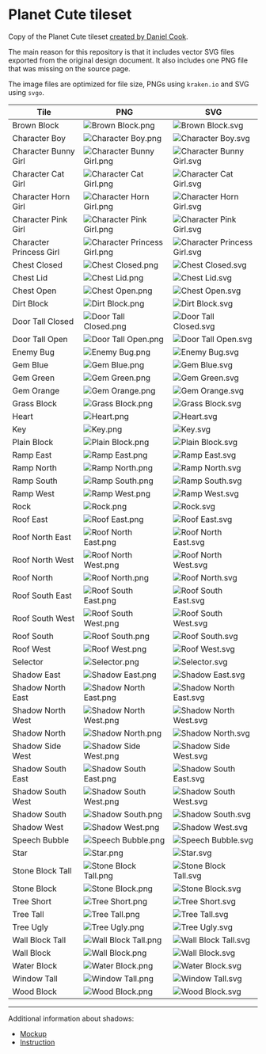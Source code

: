 # Planet Cute tileset

Copy of the Planet Cute tileset [created by Daniel Cook][source].

The main reason for this repository is that it includes vector SVG files
exported from the original design document. It also includes one PNG file
that was missing on the source page.

The image files are optimized for file size, PNGs using `kraken.io` and
SVG using `svgo`.

[source]: https://lostgarden.home.blog/2007/05/12/dancs-miraculously-flexible-game-prototyping-tiles/

| Tile | PNG | SVG |
| ---- | --- | --- |
|Brown Block|![Brown Block.png](png/Brown%20Block.png)|![Brown Block.svg](svg/Brown%20Block.svg)|
|Character Boy|![Character Boy.png](png/Character%20Boy.png)|![Character Boy.svg](svg/Character%20Boy.svg)|
|Character Bunny Girl|![Character Bunny Girl.png](png/Character%20Bunny%20Girl.png)|![Character Bunny Girl.svg](svg/Character%20Bunny%20Girl.svg)|
|Character Cat Girl|![Character Cat Girl.png](png/Character%20Cat%20Girl.png)|![Character Cat Girl.svg](svg/Character%20Cat%20Girl.svg)|
|Character Horn Girl|![Character Horn Girl.png](png/Character%20Horn%20Girl.png)|![Character Horn Girl.svg](svg/Character%20Horn%20Girl.svg)|
|Character Pink Girl|![Character Pink Girl.png](png/Character%20Pink%20Girl.png)|![Character Pink Girl.svg](svg/Character%20Pink%20Girl.svg)|
|Character Princess Girl|![Character Princess Girl.png](png/Character%20Princess%20Girl.png)|![Character Princess Girl.svg](svg/Character%20Princess%20Girl.svg)|
|Chest Closed|![Chest Closed.png](png/Chest%20Closed.png)|![Chest Closed.svg](svg/Chest%20Closed.svg)|
|Chest Lid|![Chest Lid.png](png/Chest%20Lid.png)|![Chest Lid.svg](svg/Chest%20Lid.svg)|
|Chest Open|![Chest Open.png](png/Chest%20Open.png)|![Chest Open.svg](svg/Chest%20Open.svg)|
|Dirt Block|![Dirt Block.png](png/Dirt%20Block.png)|![Dirt Block.svg](svg/Dirt%20Block.svg)|
|Door Tall Closed|![Door Tall Closed.png](png/Door%20Tall%20Closed.png)|![Door Tall Closed.svg](svg/Door%20Tall%20Closed.svg)|
|Door Tall Open|![Door Tall Open.png](png/Door%20Tall%20Open.png)|![Door Tall Open.svg](svg/Door%20Tall%20Open.svg)|
|Enemy Bug|![Enemy Bug.png](png/Enemy%20Bug.png)|![Enemy Bug.svg](svg/Enemy%20Bug.svg)|
|Gem Blue|![Gem Blue.png](png/Gem%20Blue.png)|![Gem Blue.svg](svg/Gem%20Blue.svg)|
|Gem Green|![Gem Green.png](png/Gem%20Green.png)|![Gem Green.svg](svg/Gem%20Green.svg)|
|Gem Orange|![Gem Orange.png](png/Gem%20Orange.png)|![Gem Orange.svg](svg/Gem%20Orange.svg)|
|Grass Block|![Grass Block.png](png/Grass%20Block.png)|![Grass Block.svg](svg/Grass%20Block.svg)|
|Heart|![Heart.png](png/Heart.png)|![Heart.svg](svg/Heart.svg)|
|Key|![Key.png](png/Key.png)|![Key.svg](svg/Key.svg)|
|Plain Block|![Plain Block.png](png/Plain%20Block.png)|![Plain Block.svg](svg/Plain%20Block.svg)|
|Ramp East|![Ramp East.png](png/Ramp%20East.png)|![Ramp East.svg](svg/Ramp%20East.svg)|
|Ramp North|![Ramp North.png](png/Ramp%20North.png)|![Ramp North.svg](svg/Ramp%20North.svg)|
|Ramp South|![Ramp South.png](png/Ramp%20South.png)|![Ramp South.svg](svg/Ramp%20South.svg)|
|Ramp West|![Ramp West.png](png/Ramp%20West.png)|![Ramp West.svg](svg/Ramp%20West.svg)|
|Rock|![Rock.png](png/Rock.png)|![Rock.svg](svg/Rock.svg)|
|Roof East|![Roof East.png](png/Roof%20East.png)|![Roof East.svg](svg/Roof%20East.svg)|
|Roof North East|![Roof North East.png](png/Roof%20North%20East.png)|![Roof North East.svg](svg/Roof%20North%20East.svg)|
|Roof North West|![Roof North West.png](png/Roof%20North%20West.png)|![Roof North West.svg](svg/Roof%20North%20West.svg)|
|Roof North|![Roof North.png](png/Roof%20North.png)|![Roof North.svg](svg/Roof%20North.svg)|
|Roof South East|![Roof South East.png](png/Roof%20South%20East.png)|![Roof South East.svg](svg/Roof%20South%20East.svg)|
|Roof South West|![Roof South West.png](png/Roof%20South%20West.png)|![Roof South West.svg](svg/Roof%20South%20West.svg)|
|Roof South|![Roof South.png](png/Roof%20South.png)|![Roof South.svg](svg/Roof%20South.svg)|
|Roof West|![Roof West.png](png/Roof%20West.png)|![Roof West.svg](svg/Roof%20West.svg)|
|Selector|![Selector.png](png/Selector.png)|![Selector.svg](svg/Selector.svg)|
|Shadow East|![Shadow East.png](png/Shadow%20East.png)|![Shadow East.svg](svg/Shadow%20East.svg)|
|Shadow North East|![Shadow North East.png](png/Shadow%20North%20East.png)|![Shadow North East.svg](svg/Shadow%20North%20East.svg)|
|Shadow North West|![Shadow North West.png](png/Shadow%20North%20West.png)|![Shadow North West.svg](svg/Shadow%20North%20West.svg)|
|Shadow North|![Shadow North.png](png/Shadow%20North.png)|![Shadow North.svg](svg/Shadow%20North.svg)|
|Shadow Side West|![Shadow Side West.png](png/Shadow%20Side%20West.png)|![Shadow Side West.svg](svg/Shadow%20Side%20West.svg)|
|Shadow South East|![Shadow South East.png](png/Shadow%20South%20East.png)|![Shadow South East.svg](svg/Shadow%20South%20East.svg)|
|Shadow South West|![Shadow South West.png](png/Shadow%20South%20West.png)|![Shadow South West.svg](svg/Shadow%20South%20West.svg)|
|Shadow South|![Shadow South.png](png/Shadow%20South.png)|![Shadow South.svg](svg/Shadow%20South.svg)|
|Shadow West|![Shadow West.png](png/Shadow%20West.png)|![Shadow West.svg](svg/Shadow%20West.svg)|
|Speech Bubble|![Speech Bubble.png](png/Speech%20Bubble.png)|![Speech Bubble.svg](svg/Speech%20Bubble.svg)|
|Star|![Star.png](png/Star.png)|![Star.svg](svg/Star.svg)|
|Stone Block Tall|![Stone Block Tall.png](png/Stone%20Block%20Tall.png)|![Stone Block Tall.svg](svg/Stone%20Block%20Tall.svg)|
|Stone Block|![Stone Block.png](png/Stone%20Block.png)|![Stone Block.svg](svg/Stone%20Block.svg)|
|Tree Short|![Tree Short.png](png/Tree%20Short.png)|![Tree Short.svg](svg/Tree%20Short.svg)|
|Tree Tall|![Tree Tall.png](png/Tree%20Tall.png)|![Tree Tall.svg](svg/Tree%20Tall.svg)|
|Tree Ugly|![Tree Ugly.png](png/Tree%20Ugly.png)|![Tree Ugly.svg](svg/Tree%20Ugly.svg)|
|Wall Block Tall|![Wall Block Tall.png](png/Wall%20Block%20Tall.png)|![Wall Block Tall.svg](svg/Wall%20Block%20Tall.svg)|
|Wall Block|![Wall Block.png](png/Wall%20Block.png)|![Wall Block.svg](svg/Wall%20Block.svg)|
|Water Block|![Water Block.png](png/Water%20Block.png)|![Water Block.svg](svg/Water%20Block.svg)|
|Window Tall|![Window Tall.png](png/Window%20Tall.png)|![Window Tall.svg](svg/Window%20Tall.svg)|
|Wood Block|![Wood Block.png](png/Wood%20Block.png)|![Wood Block.svg](svg/Wood%20Block.svg)|

---
Additional information about shadows:

* [Mockup](png/PlanetCuteShadowMockup.jpg)
* [Instruction](png/PlanetCuteShadowTest.png)
